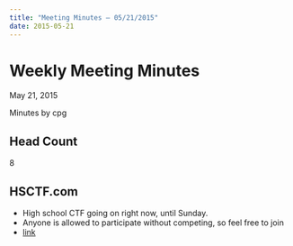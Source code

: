 ```yaml
---
title: "Meeting Minutes – 05/21/2015"
date: 2015-05-21
---
```

# Weekly Meeting Minutes 

May 21, 2015

Minutes by cpg

## Head Count

8

## HSCTF.com
- High school CTF going on right now, until Sunday.
- Anyone is allowed to participate without competing, so feel free to join
- [link](http://hsctf.com/)

